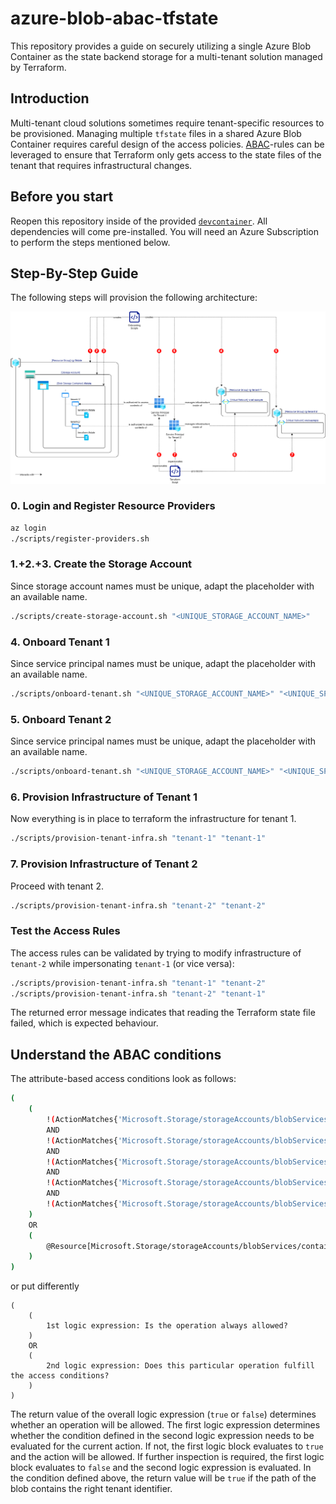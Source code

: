 # azure-blob-abac-tfstate

This repository provides a guide on securely utilizing a single Azure Blob Container as the state backend storage for a multi-tenant solution managed by Terraform.

## Introduction

Multi-tenant cloud solutions sometimes require tenant-specific resources to be provisioned.
Managing multiple `tfstate` files in a shared Azure Blob Container requires careful design of the access policies.
[ABAC](https://learn.microsoft.com/en-us/azure/storage/blobs/storage-auth-abac)-rules can be leveraged to ensure that Terraform only gets access to the state files of the tenant that requires infrastructural changes.

## Before you start

Reopen this repository inside of the provided [`devcontainer`](https://code.visualstudio.com/docs/devcontainers/containers).
All dependencies will come pre-installed.
You will need an Azure Subscription to perform the steps mentioned below.

## Step-By-Step Guide

The following steps will provision the following architecture:

![Architecture Diagram](diagrams/architecture.png)

### 0. Login and Register Resource Providers

```bash
az login
./scripts/register-providers.sh
```

### 1.+2.+3. Create the Storage Account

Since storage account names must be unique, adapt the placeholder with an available name.

```bash
./scripts/create-storage-account.sh "<UNIQUE_STORAGE_ACCOUNT_NAME>"
```

### 4. Onboard Tenant 1

Since service principal names must be unique, adapt the placeholder with an available name.

```bash
./scripts/onboard-tenant.sh "<UNIQUE_STORAGE_ACCOUNT_NAME>" "<UNIQUE_SP_NAME_1>" "tenant-1"
```

### 5. Onboard Tenant 2

Since service principal names must be unique, adapt the placeholder with an available name.

```bash
./scripts/onboard-tenant.sh "<UNIQUE_STORAGE_ACCOUNT_NAME>" "<UNIQUE_SP_NAME_2>" "tenant-2"
```

### 6. Provision Infrastructure of Tenant 1

Now everything is in place to terraform the infrastructure for tenant 1.

```bash
./scripts/provision-tenant-infra.sh "tenant-1" "tenant-1"
```

### 7. Provision Infrastructure of Tenant 2

Proceed with tenant 2.

```bash
./scripts/provision-tenant-infra.sh "tenant-2" "tenant-2"
```

### Test the Access Rules

The access rules can be validated by trying to modify infrastructure of `tenant-2` while impersonating `tenant-1` (or vice versa):

```bash
./scripts/provision-tenant-infra.sh "tenant-1" "tenant-2"
./scripts/provision-tenant-infra.sh "tenant-2" "tenant-1"
```

The returned error message indicates that reading the Terraform state file failed, which is expected behaviour.

## Understand the ABAC conditions

The attribute-based access conditions look as follows:

```bash
(
    (
        !(ActionMatches{'Microsoft.Storage/storageAccounts/blobServices/containers/blobs/write'})
        AND
        !(ActionMatches{'Microsoft.Storage/storageAccounts/blobServices/containers/blobs/add/action'})
        AND
        !(ActionMatches{'Microsoft.Storage/storageAccounts/blobServices/containers/blobs/delete'})
        AND
        !(ActionMatches{'Microsoft.Storage/storageAccounts/blobServices/containers/blobs/move/action'})
        AND
        !(ActionMatches{'Microsoft.Storage/storageAccounts/blobServices/containers/blobs/read'} AND NOT SubOperationMatches{'Blob.List'})
    )
    OR 
    (
        @Resource[Microsoft.Storage/storageAccounts/blobServices/containers/blobs:path] StringLikeIgnoreCase '$TENANT_ID/*'
    )
)
```

or put differently

```
(
    (
        1st logic expression: Is the operation always allowed?
    )
    OR
    (
        2nd logic expression: Does this particular operation fulfill the access conditions?
    )
)
```

The return value of the overall logic expression (`true` or `false`) determines whether an operation will be allowed.
The first logic expression determines whether the condition defined in the second logic expression needs to be evaluated for the current action.
If not, the first logic block evaluates to `true` and the action will be allowed.
If further inspection is required, the first logic block evaluates to `false` and the second logic expression is evaluated.
In the condition defined above, the return value will be `true` if the path of the blob contains the right tenant identifier.